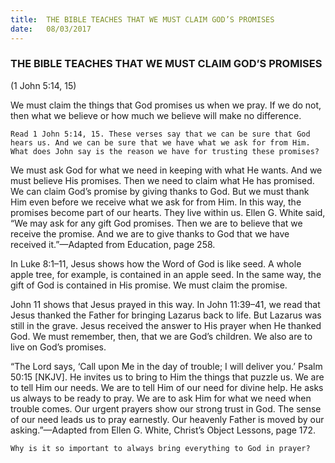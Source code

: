 ```yaml
---
title:  THE BIBLE TEACHES THAT WE MUST CLAIM GOD’S PROMISES
date:   08/03/2017
---
```


### THE BIBLE TEACHES THAT WE MUST CLAIM GOD’S PROMISES

(1 John 5:14, 15)

We must claim the things that God promises us when we pray. If we do not, then what we believe or how much we believe will make no difference. 

`Read 1 John 5:14, 15. These verses say that we can be sure that God hears us. And we can be sure that we have what we ask for from Him. What does John say is the reason we have for trusting these promises?` 

We must ask God for what we need in keeping with what He wants. And we must believe His promises. Then we need to claim what He has promised. We can claim God’s promise by giving thanks to God. But we must thank Him even before we receive what we ask for from Him. In this way, the promises become part of our hearts. They live within us. Ellen G. White said, “We may ask for any gift God promises. Then we are to believe that we receive the promise. And we are to give thanks to God that we have received it.”—Adapted from Education, page 258. 

In Luke 8:1–11, Jesus shows how the Word of God is like seed. A whole apple tree, for example, is contained in an apple seed. In the same way, the gift of God is contained in His promise. We must claim the promise. 

John 11 shows that Jesus prayed in this way. In John 11:39–41, we read that Jesus thanked the Father for bringing Lazarus back to life. But Lazarus was still in the grave. Jesus received the answer to His prayer when He thanked God. We must remember, then, that we are God’s children. We also are to live on God’s promises. 

“The Lord says, ‘Call upon Me in the day of trouble; I will deliver you.’ Psalm 50:15 [NKJV]. He invites us to bring to Him the things that puzzle us. We are to tell Him our needs. We are to tell Him of our need for divine help. He asks us always to be ready to pray. We are to ask Him for what we need when trouble comes. Our urgent prayers show our strong trust in God. The sense of our need leads us to pray earnestly. Our heavenly Father is moved by our asking.”—Adapted from Ellen G. White, Christ’s Object Lessons, page 172. 

`Why is it so important to always bring everything to God in prayer?`
